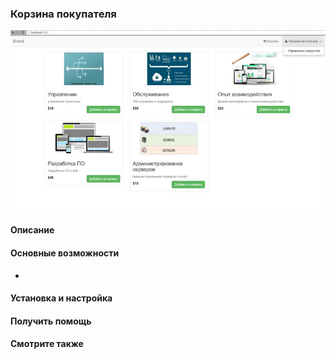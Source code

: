 ### Корзина покупателя

![Пример](/readme.jpg)

#### Описание
#### Основные возможности
* 

#### Установка и настройка

#### Получить помощь

#### Смотрите также
